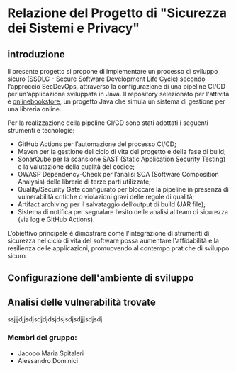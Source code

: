 # Relazione del Progetto di "Sicurezza dei Sistemi e Privacy"
## introduzione
Il presente progetto si propone di implementare un processo di sviluppo sicuro (SSDLC - Secure Software Development Life Cycle) secondo l'approccio SecDevOps, attraverso la configurazione di una pipeline CI/CD per un'applicazione sviluppata in Java.
Il repository selezionato per l'attività è [onlinebookstore](https://github.com/shashirajraja/onlinebookstore), un progetto Java che simula un sistema di gestione per una libreria online.

Per la realizzazione della pipeline CI/CD sono stati adottati i seguenti strumenti e tecnologie: 
* GitHub Actions per l’automazione del processo CI/CD;
* Maven per la gestione del ciclo di vita del progetto e della fase di build;
* SonarQube per la scansione SAST (Static Application Security Testing) e la valutazione della qualità del codice;
* OWASP Dependency-Check per l’analisi SCA (Software Composition Analysis) delle librerie di terze parti utilizzate;
* Quality/Security Gate configurato per bloccare la pipeline in presenza di vulnerabilità critiche o violazioni gravi delle regole di qualità;
* Artifact archiving per il salvataggio dell’output di build (JAR file);
* Sistema di notifica per segnalare l’esito delle analisi al team di sicurezza (via log e GitHub Actions).

L’obiettivo principale è dimostrare come l'integrazione di strumenti di sicurezza nel ciclo di vita del software possa aumentare l'affidabilità e la resilienza delle applicazioni, promuovendo al contempo pratiche di sviluppo sicuro.

## Configurazione dell'ambiente di sviluppo


## Analisi delle vulnerabilità trovate
ssjjjdjjsdjsdjdjdsjdsjsdjsdjjjsdjsdj

### Membri del gruppo:
- Jacopo Maria Spitaleri
- Alessandro Dominici
